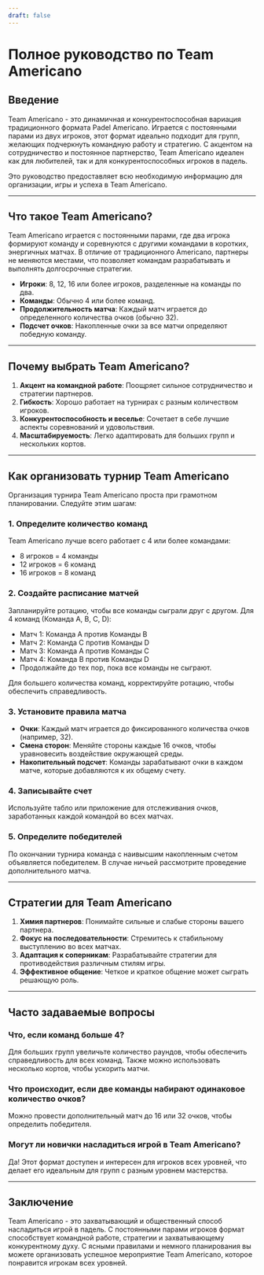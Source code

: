 ```yaml
---
draft: false
---
```


# Полное руководство по Team Americano

## Введение
Team Americano - это динамичная и конкурентоспособная вариация традиционного формата Padel Americano. Играется с постоянными парами из двух игроков, этот формат идеально подходит для групп, желающих подчеркнуть командную работу и стратегию. С акцентом на сотрудничество и постоянное партнерство, Team Americano идеален как для любителей, так и для конкурентоспособных игроков в падель.

Это руководство предоставляет всю необходимую информацию для организации, игры и успеха в Team Americano.

---

## Что такое Team Americano?
Team Americano играется с постоянными парами, где два игрока формируют команду и соревнуются с другими командами в коротких, энергичных матчах. В отличие от традиционного Americano, партнеры не меняются местами, что позволяет командам разрабатывать и выполнять долгосрочные стратегии.

- **Игроки**: 8, 12, 16 или более игроков, разделенные на команды по два.
- **Команды**: Обычно 4 или более команд.
- **Продолжительность матча**: Каждый матч играется до определенного количества очков (обычно 32).
- **Подсчет очков**: Накопленные очки за все матчи определяют победную команду.

---

## Почему выбрать Team Americano?
1. **Акцент на командной работе**: Поощряет сильное сотрудничество и стратегии партнеров.
2. **Гибкость**: Хорошо работает на турнирах с разным количеством игроков.
3. **Конкурентоспособность и веселье**: Сочетает в себе лучшие аспекты соревнований и удовольствия.
4. **Масштабируемость**: Легко адаптировать для больших групп и нескольких кортов.

---

## Как организовать турнир Team Americano
Организация турнира Team Americano проста при грамотном планировании. Следуйте этим шагам:

### 1. Определите количество команд
Team Americano лучше всего работает с 4 или более командами:
- 8 игроков = 4 команды
- 12 игроков = 6 команд
- 16 игроков = 8 команд

### 2. Создайте расписание матчей
Запланируйте ротацию, чтобы все команды сыграли друг с другом. Для 4 команд (Команда A, B, C, D):
- Матч 1: Команда A против Команды B
- Матч 2: Команда C против Команды D
- Матч 3: Команда A против Команды C
- Матч 4: Команда B против Команды D
- Продолжайте до тех пор, пока все команды не сыграют.

Для большего количества команд, корректируйте ротацию, чтобы обеспечить справедливость.

### 3. Установите правила матча
- **Очки**: Каждый матч играется до фиксированного количества очков (например, 32).
- **Смена сторон**: Меняйте стороны каждые 16 очков, чтобы уравновесить воздействие окружающей среды.
- **Накопительный подсчет**: Команды зарабатывают очки в каждом матче, которые добавляются к их общему счету.

### 4. Записывайте счет
Используйте табло или приложение для отслеживания очков, заработанных каждой командой во всех матчах.

### 5. Определите победителей
По окончании турнира команда с наивысшим накопленным счетом объявляется победителем. В случае ничьей рассмотрите проведение дополнительного матча.

---

## Стратегии для Team Americano
1. **Химия партнеров**: Понимайте сильные и слабые стороны вашего партнера.
2. **Фокус на последовательности**: Стремитесь к стабильному выступлению во всех матчах.
3. **Адаптация к соперникам**: Разрабатывайте стратегии для противодействия различным стилям игры.
4. **Эффективное общение**: Четкое и краткое общение может сыграть решающую роль.

---

## Часто задаваемые вопросы
### Что, если команд больше 4?
Для больших групп увеличьте количество раундов, чтобы обеспечить справедливость для всех команд. Также можно использовать несколько кортов, чтобы ускорить матчи.

### Что происходит, если две команды набирают одинаковое количество очков?
Можно провести дополнительный матч до 16 или 32 очков, чтобы определить победителя.

### Могут ли новички насладиться игрой в Team Americano?
Да! Этот формат доступен и интересен для игроков всех уровней, что делает его идеальным для групп с разным уровнем мастерства.

---

## Заключение
Team Americano - это захватывающий и общественный способ насладиться игрой в падель. С постоянными парами игроков формат способствует командной работе, стратегии и захватывающему конкурентному духу. С ясными правилами и немного планирования вы можете организовать успешное мероприятие Team Americano, которое понравится игрокам всех уровней.